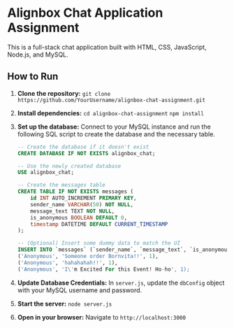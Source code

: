 # Alignbox Chat Application Assignment

This is a full-stack chat application built with HTML, CSS, JavaScript, Node.js, and MySQL.

## How to Run

1.  **Clone the repository:**
    `git clone https://github.com/YourUsername/alignbox-chat-assignment.git`

2.  **Install dependencies:**
    `cd alignbox-chat-assignment`
    `npm install`

3.  **Set up the database:**
    Connect to your MySQL instance and run the following SQL script to create the database and the necessary table.

    ```sql
    -- Create the database if it doesn't exist
    CREATE DATABASE IF NOT EXISTS alignbox_chat;

    -- Use the newly created database
    USE alignbox_chat;

    -- Create the messages table
    CREATE TABLE IF NOT EXISTS messages (
        id INT AUTO_INCREMENT PRIMARY KEY,
        sender_name VARCHAR(50) NOT NULL,
        message_text TEXT NOT NULL,
        is_anonymous BOOLEAN DEFAULT 0,
        timestamp DATETIME DEFAULT CURRENT_TIMESTAMP
    );

    -- (Optional) Insert some dummy data to match the UI
    INSERT INTO `messages` (`sender_name`, `message_text`, `is_anonymous`) VALUES
    ('Anonymous', 'Someone order Bornvita!!', 1),
    ('Anonymous', 'hahahahah!!', 1),
    ('Anonymous', 'I\'m Excited For this Event! Ho-ho', 1);
    ```

4.  **Update Database Credentials:**
    In `server.js`, update the `dbConfig` object with your MySQL username and password.

5.  **Start the server:**
    `node server.js`

6.  **Open in your browser:**
    Navigate to `http://localhost:3000`
